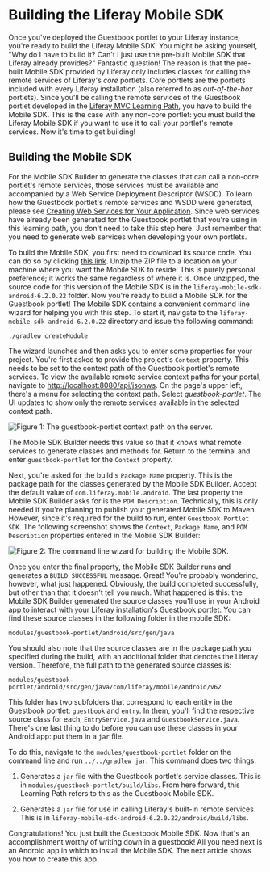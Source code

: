 # Building the Liferay Mobile SDK [](id=building-the-liferay-mobile-sdk)

Once you've deployed the Guestbook portlet to your Liferay instance, you're 
ready to build the Liferay Mobile SDK. You might be asking yourself, "Why do I 
have to build it? Can't I just use the pre-built Mobile SDK that Liferay already 
provides?" Fantastic question! The reason is that the pre-built Mobile SDK 
provided by Liferay only includes classes for calling the remote services of 
Liferay's *core* portlets. Core portlets are the portlets included with every 
Liferay installation (also referred to as *out-of-the-box* portlets). Since 
you'll be calling the remote services of the Guestbook portlet developed in 
the [Liferay MVC Learning Path](/develop/learning-paths/-/knowledge_base/6-2/beginning-liferay-development), 
you have to build the Mobile SDK. This is the case with any non-core portlet: 
you must build the Liferay Mobile SDK if you want to use it to call your 
portlet's remote services. Now it's time to get building! 

## Building the Mobile SDK [](id=building-the-mobile-sdk)

For the Mobile SDK Builder to generate the classes that can call a non-core
portlet's remote services, those services must be available and accompanied by a
Web Service Deployment Descriptor (WSDD). To learn how the Guestbook portlet's
remote services and WSDD were generated, please see 
[Creating Web Services for Your Application](/develop/learning-paths/mvc/-/knowledge_base/6-2/creating-web-services-for-your-application).
Since web services have already been generated for the Guestbook portlet that
you're using in this learning path, you don't need to take this
step here. Just remember that you need to generate web services when developing
your own portlets.

To build the Mobile SDK, you first need to download its source code. You can do 
so by clicking [this link](https://github.com/liferay/liferay-mobile-sdk/archive/android-6.2.0.22.zip). 
Unzip the ZIP file to a location on your machine where you want the Mobile SDK 
to reside. This is purely personal preference; it works the same regardless of 
where it is. Once unzipped, the source code for this version of the Mobile SDK 
is in the `liferay-mobile-sdk-android-6.2.0.22` folder. Now you're ready to 
build a Mobile SDK for the Guestbook portlet! The Mobile SDK contains a 
convenient command line wizard for helping you with this step. To start it, 
navigate to the `liferay-mobile-sdk-android-6.2.0.22` directory and issue the 
following command:

    ./gradlew createModule

The wizard launches and then asks you to enter some properties for your project. 
You're first asked to provide the project's `Context` property. This needs to be 
set to the context path of the Guestbook portlet's remote services. To view the 
available remote service context paths for your portal, navigate to 
[http://localhost:8080/api/jsonws](http://localhost:8080/api/jsonws). On the 
page's upper left, there's a menu for selecting the context path. Select 
*guestbook-portlet*. The UI updates to show only the remote services available 
in the selected context path. 

![Figure 1: The guestbook-portlet context path on the server.](../../images/remote-services-context.png)

The Mobile SDK Builder needs this value so that it knows what remote services to 
generate classes and methods for. Return to the terminal and enter 
`guestbook-portlet` for the `Context` property.

Next, you're asked for the build's `Package Name` property. This is the package 
path for the classes generated by the Mobile SDK Builder. Accept the default 
value of `com.liferay.mobile.android`. The last property the Mobile SDK Builder 
asks for is the `POM Description`. Technically, this is only needed if you're 
planning to publish your generated Mobile SDK to Maven. However, since it's 
required for the build to run, enter `Guestbook Portlet SDK`. The following 
screenshot shows the `Context`, `Package Name`, and `POM Description` properties 
entered in the Mobile SDK Builder: 

![Figure 2: The command line wizard for building the Mobile SDK.](../../images/mobile-sdk-build-wizard.png)

Once you enter the final property, the Mobile SDK Builder runs and generates a 
`BUILD SUCCESSFUL` message. Great! You're probably wondering, however, what just
happened. Obviously, the build completed successfully, but other than that it 
doesn't tell you much. What happened is this: the Mobile SDK Builder generated 
the source classes you'll use in your Android app to interact with your Liferay 
installation's Guestbook portlet. You can find these source classes in the 
following folder in the mobile SDK: 

    modules/guestbook-portlet/android/src/gen/java

You should also note that the source classes are in the package path you 
specified during the build, with an additional folder that denotes the 
Liferay version. Therefore, the full path to the generated source classes is:

    modules/guestbook-portlet/android/src/gen/java/com/liferay/mobile/android/v62

This folder has two subfolders that correspond to each entity in the 
Guestbook portlet: `guestbook` and `entry`. In them, you'll find the respective 
source class for each, `EntryService.java` and `GuestbookService.java`. There's 
one last thing to do before you can use these classes in your Android app: put
them in a `jar` file. 

To do this, navigate to the `modules/guestbook-portlet` folder on the command 
line and run `../../gradlew jar`. This command does two things: 

1.  Generates a `jar` file with the Guestbook portlet's service classes. This is
    in `modules/guestbook-portlet/build/libs`. From here forward, this Learning 
    Path refers to this as the Guestbook Mobile SDK. 

2.  Generates a `jar` file for use in calling Liferay's built-in remote services. 
    This is in `liferay-mobile-sdk-android-6.2.0.22/android/build/libs`. 

Congratulations! You just built the Guestbook Mobile SDK. Now that's an 
accomplishment worthy of writing down in a guestbook! All you need next is an 
Android app in which to install the Mobile SDK. The next article shows you how 
to create this app. 
